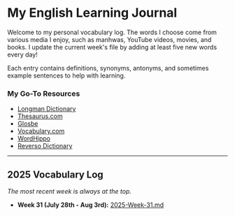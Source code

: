 # My English Learning Journal

Welcome to my personal vocabulary log. The words I choose come from various media I enjoy, such as manhwas, YouTube videos, movies, and books. I update the current week's file by adding at least five new words every day!

Each entry contains definitions, synonyms, antonyms, and sometimes example sentences to help with learning.

### My Go-To Resources
* [Longman Dictionary](https://www.ldoceonline.com/)
* [Thesaurus.com](https://www.thesaurus.com/)
* [Glosbe](https://glosbe.com/)
* [Vocabulary.com](https://www.vocabulary.com/)
* [WordHippo](https://www.wordhippo.com/)
* [Reverso Dictionary](https://dictionary.reverso.net/)

---

## 2025 Vocabulary Log

*The most recent week is always at the top.*

* **Week 31 (July 28th - Aug 3rd):** [2025-Week-31.md](https://github.com/Aryamk11/Eng-learn-vocabulary/blob/main/words/2025-Week-31.md)